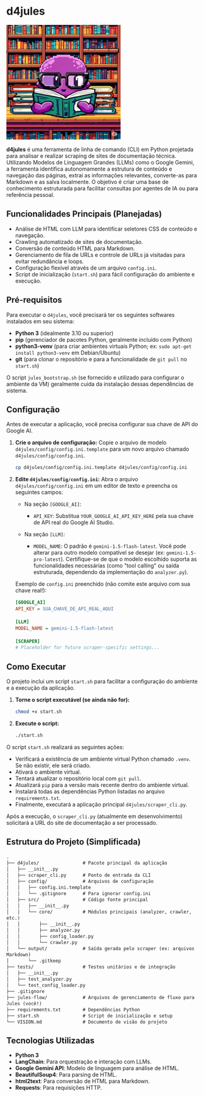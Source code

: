 # d4jules

![d4jules Project Icon](d4jules.webp)

**d4jules** é uma ferramenta de linha de comando (CLI) em Python projetada para analisar e realizar scraping de sites de documentação técnica. Utilizando Modelos de Linguagem Grandes (LLMs) como o Google Gemini, a ferramenta identifica autonomamente a estrutura de conteúdo e navegação das páginas, extrai as informações relevantes, converte-as para Markdown e as salva localmente. O objetivo é criar uma base de conhecimento estruturada para facilitar consultas por agentes de IA ou para referência pessoal.

## Funcionalidades Principais (Planejadas)

*   Análise de HTML com LLM para identificar seletores CSS de conteúdo e navegação.
*   Crawling automatizado de sites de documentação.
*   Conversão de conteúdo HTML para Markdown.
*   Gerenciamento de fila de URLs e controle de URLs já visitadas para evitar redundância e loops.
*   Configuração flexível através de um arquivo `config.ini`.
*   Script de inicialização (`start.sh`) para fácil configuração do ambiente e execução.

## Pré-requisitos

Para executar o `d4jules`, você precisará ter os seguintes softwares instalados em seu sistema:

*   **Python 3** (idealmente 3.10 ou superior)
*   **pip** (gerenciador de pacotes Python, geralmente incluído com Python)
*   **python3-venv** (para criar ambientes virtuais Python; ex: `sudo apt-get install python3-venv` em Debian/Ubuntu)
*   **git** (para clonar o repositório e para a funcionalidade de `git pull` no `start.sh`)

O script `jules_bootstrap.sh` (se fornecido e utilizado para configurar o ambiente da VM) geralmente cuida da instalação dessas dependências de sistema.

## Configuração

Antes de executar a aplicação, você precisa configurar sua chave de API do Google AI.

1.  **Crie o arquivo de configuração:**
    Copie o arquivo de modelo `d4jules/config/config.ini.template` para um novo arquivo chamado `d4jules/config/config.ini`.
    ```bash
    cp d4jules/config/config.ini.template d4jules/config/config.ini
    ```

2.  **Edite `d4jules/config/config.ini`:**
    Abra o arquivo `d4jules/config/config.ini` em um editor de texto e preencha os seguintes campos:

    *   Na seção `[GOOGLE_AI]`:
        *   `API_KEY`: Substitua `YOUR_GOOGLE_AI_API_KEY_HERE` pela sua chave de API real do Google AI Studio.

    *   Na seção `[LLM]`:
        *   `MODEL_NAME`: O padrão é `gemini-1.5-flash-latest`. Você pode alterar para outro modelo compatível se desejar (ex: `gemini-1.5-pro-latest`). Certifique-se de que o modelo escolhido suporta as funcionalidades necessárias (como "tool calling" ou saída estruturada, dependendo da implementação do `analyzer.py`).

    Exemplo de `config.ini` preenchido (não comite este arquivo com sua chave real!):
    ```ini
    [GOOGLE_AI]
    API_KEY = SUA_CHAVE_DE_API_REAL_AQUI

    [LLM]
    MODEL_NAME = gemini-1.5-flash-latest

    [SCRAPER]
    # Placeholder for future scraper-specific settings...
    ```

## Como Executar

O projeto inclui um script `start.sh` para facilitar a configuração do ambiente e a execução da aplicação.

1.  **Torne o script executável (se ainda não for):**
    ```bash
    chmod +x start.sh
    ```

2.  **Execute o script:**
    ```bash
    ./start.sh
    ```

O script `start.sh` realizará as seguintes ações:
*   Verificará a existência de um ambiente virtual Python chamado `.venv`. Se não existir, ele será criado.
*   Ativará o ambiente virtual.
*   Tentará atualizar o repositório local com `git pull`.
*   Atualizará `pip` para a versão mais recente dentro do ambiente virtual.
*   Instalará todas as dependências Python listadas no arquivo `requirements.txt`.
*   Finalmente, executará a aplicação principal `d4jules/scraper_cli.py`.

Após a execução, o `scraper_cli.py` (atualmente em desenvolvimento) solicitará a URL do site de documentação a ser processado.

## Estrutura do Projeto (Simplificada)

```
.
├── d4jules/                # Pacote principal da aplicação
│   ├── __init__.py
│   ├── scraper_cli.py      # Ponto de entrada da CLI
│   ├── config/             # Arquivos de configuração
│   │   ├── config.ini.template
│   │   └── .gitignore      # Para ignorar config.ini
│   ├── src/                # Código fonte principal
│   │   ├── __init__.py
│   │   └── core/           # Módulos principais (analyzer, crawler, etc.)
│   │       ├── __init__.py
│   │       ├── analyzer.py
│   │       ├── config_loader.py
│   │       └── crawler.py
│   └── output/             # Saída gerada pelo scraper (ex: arquivos Markdown)
│       └── .gitkeep
├── tests/                  # Testes unitários e de integração
│   ├── __init__.py
│   ├── test_analyzer.py
│   └── test_config_loader.py
├── .gitignore
├── jules-flow/             # Arquivos de gerenciamento de fluxo para Jules (você!)
├── requirements.txt        # Dependências Python
├── start.sh                # Script de inicialização e setup
└── VISION.md               # Documento de visão do projeto
```

## Tecnologias Utilizadas

*   **Python 3**
*   **LangChain**: Para orquestração e interação com LLMs.
*   **Google Gemini API**: Modelo de linguagem para análise de HTML.
*   **BeautifulSoup4**: Para parsing de HTML.
*   **html2text**: Para conversão de HTML para Markdown.
*   **Requests**: Para requisições HTTP.
